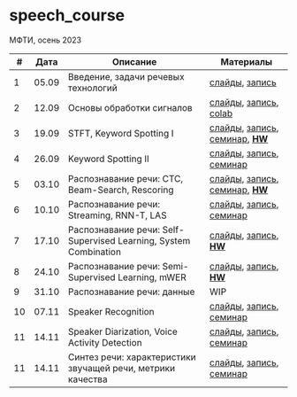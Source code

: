 # speech_course

МФТИ, осень 2023

| # | Дата | Описание | Материалы |
|---------|------|-------------|---------|
| 1 | 05.09 | Введение, задачи речевых технологий | [слайды](https://docs.google.com/presentation/d/1R4BkYZFOouc8taAUF2jOTBnCMb8Q-sekD-ycGvuU-U0), [запись](https://youtu.be/EhZ0zpdnogw) |
| 2 | 12.09 | Основы обработки сигналов | [слайды](https://docs.google.com/presentation/d/1GRCp6yJeyNAwXD6uKcYvKZ759mg4NIriUGpTZCHCIQ0), [запись](https://youtu.be/kifdwZpBmkc), [colab](https://colab.research.google.com/github/georgygospodinov/speech_course/blob/main/week02/dsp_basics.ipynb) |
| 3 | 19.09 | STFT, Keyword Spotting I | [слайды](https://docs.google.com/presentation/d/1BrZKWqVTDUfKYzQZU6KKJEIAkWuPZUPAVV_K39s2hnM/edit?usp=sharing), [запись](https://youtu.be/X-wEMzlwCRs), [семинар](./week03/spectrogram.ipynb), **[HW](./kws/)** |
| 4 | 26.09 | Keyword Spotting II | [слайды](https://docs.google.com/presentation/d/1sP67ibqsOFCDBSOhcUKkynD4WbrNJ3w3onlR-5MURpo), [запись](https://youtu.be/yUIG2959o54), [семинар](./week04/) |
| 5 | 03.10 | Распознавание речи: СTC, Beam-Search, Rescoring| [слайды](https://docs.google.com/presentation/d/1QxzEF5UQujgBgrDNinn_BbQNGDGNhr_AYXvWXASmU-w), [запись](https://youtu.be/LvZEyabIH20), [семинар](./week05/seminar_notebook.ipynb), **[HW](./week05/HW.md)** |
| 6 | 10.10 | Распознавание речи: Streaming, RNN-T, LAS | [слайды](https://docs.google.com/presentation/d/1YFR5M3TL-KJY1jANiYbZ67gC3SDQaaPnQKJ8UbwdDfo/edit?usp=sharing), [запись](https://youtu.be/lnaCmt4hKjY), [семинар](./week06/conformer_las.ipynb) |
| 7 | 17.10 | Распознавание речи: Self-Supervised Learning, System Combination | [слайды](https://docs.google.com/presentation/d/1ZaPxpG11BHDJtywA7OwNEoGzoIl_cQ3u8Z1Wcvbr6s4/edit?usp=sharing), [запись](https://youtu.be/g5T1w3lmQx4), **[HW](./week07/HW.md)** |
| 8 | 24.10 | Распознавание речи: Semi-Supervised Learning, mWER | [слайды](./week08/l8_asr_semi_supervised.pdf), [запись](https://youtu.be/Xv_s72oSku8), **[HW](https://colab.research.google.com/drive/19DXSYuoD8v3ocE_NZKPpuqBqZqYHuOu9?usp=sharing)** |
| 9 | 31.10 | Распознавание речи: данные | WIP  |
| 10 | 07.11 | Speaker Recognition | [слайды](https://docs.google.com/presentation/d/1hVbDMEdEGObtzkv-21RYJGW0VLIB4mFUyqZ2AP4tF7k/edit?usp=sharing), [запись](https://youtu.be/YxLzmvXc8us), [семинар](./week10/visualize.ipynb) |
| 11 | 14.11 | Speaker Diarization, Voice Activity Detection | [слайды](./week11/l11_diarization_vad.pdf), [запись](https://youtu.be/PzaQ-S4hvAQ), [семинар](./week11/segmenting_model_finetune.ipynb) |
| 11 | 14.11 | Синтез речи: характеристики звучащей речи, метрики качества | [слайды](./week12/l12_tts_intro_metrics.pdf), [запись](https://youtu.be/RiNj--KvqF8), [семинар](./week12/seminar.ipynb) |

